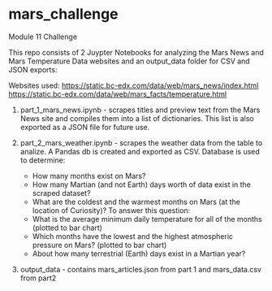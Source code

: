 # mars_challenge
Module 11 Challenge

This repo consists of 2 Juypter Notebooks for analyzing the Mars News and Mars Temperature Data websites and an output_data folder for CSV and JSON exports:

Websites used: https://static.bc-edx.com/data/web/mars_news/index.html
              https://static.bc-edx.com/data/web/mars_facts/temperature.html

1. part_1_mars_news.ipynb - scrapes titles and preview text from the Mars News site and compiles them into a list of dictionaries. This list is also exported as a JSON file for future use.
   
2. part_2_mars_weather.ipynb - scrapes the weather data from the table to analize. A Pandas db is created and exported as CSV.
   Database is used to determine:
     - How many months exist on Mars?
     - How many Martian (and not Earth) days worth of data exist in the scraped dataset?
     - What are the coldest and the warmest months on Mars (at the location of Curiosity)? To answer this question:
     - What is the average minimum daily temperature for all of the months (plotted to bar chart)
     - Which months have the lowest and the highest atmospheric pressure on Mars? (plotted to bar chart)
     - About how many terrestrial (Earth) days exist in a Martian year?
  
  3. output_data - contains mars_articles.json from part 1 and mars_data.csv from part2
